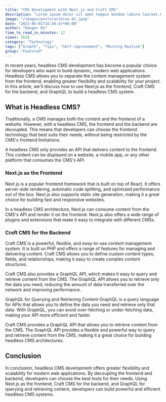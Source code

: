 ```yaml
---
title: "CMS Development with Next.js and Craft CMS"
description: "Lorem ipsum dolor sit amet tempus bendum labore laoreet.Hendrerit lobortis a leo curabitur faucibus sapien ullamcorper do labore odio."
image: "/images/posts/archive-41.jpeg"
date: "2023-05-01T16:56:47+06:00"
author: "Danger Ro"
time_to_read_in_minutes: 12
views: 2620
category: "Technology"
tags: ["Growth", "Tips", "Self-improvement", "Morning Routine"]
group: "Featured"
---
```


In recent years, headless CMS development has become a popular choice for developers who want to build dynamic, modern web applications. Headless CMS allows you to separate the content management system from the frontend, enabling greater flexibility and scalability for your project. In this article, we'll discuss how to use Next.js as the frontend, Craft CMS for the backend, and GraphQL to build a headless CMS system.

## What is Headless CMS?
Traditionally, a CMS manages both the content and the frontend of a website. However, with a headless CMS, the frontend and the backend are decoupled. This means that developers can choose the frontend technology that best suits their needs, without being restricted by the CMS's frontend limitations.

A headless CMS only provides an API that delivers content to the frontend. This content can be displayed on a website, a mobile app, or any other platform that consumes the CMS's API.

### Next.js as the Frontend
Next.js is a popular frontend framework that is built on top of React. It offers server-side rendering, automatic code splitting, and optimized performance out of the box. Next.js also supports static site generation, making it a great choice for building fast and responsive websites.

In a headless CMS architecture, Next.js can consume content from the CMS's API and render it on the frontend. Next.js also offers a wide range of plugins and extensions that make it easy to integrate with different CMSs.

### Craft CMS for the Backend
Craft CMS is a powerful, flexible, and easy-to-use content management system. It is built on PHP and offers a range of features for managing and delivering content. Craft CMS allows you to define custom content types, fields, and relationships, making it easy to create complex content structures.

Craft CMS also provides a GraphQL API, which makes it easy to query and retrieve content from the CMS. The GraphQL API allows you to retrieve only the data you need, reducing the amount of data transferred over the network and improving performance.

GraphQL for Querying and Retrieving Content
GraphQL is a query language for APIs that allows you to define the data you need and retrieve only that data. With GraphQL, you can avoid over-fetching or under-fetching data, making your API more efficient and faster.

Craft CMS provides a GraphQL API that allows you to retrieve content from the CMS. The GraphQL API provides a flexible and powerful way to query and retrieve content from the CMS, making it a great choice for building headless CMS architectures.

## Conclusion
In conclusion, headless CMS development offers greater flexibility and scalability for modern web applications. By decoupling the frontend and backend, developers can choose the best tools for their needs. Using Next.js as the frontend, Craft CMS for the backend, and GraphQL for querying and retrieving content, developers can build powerful and efficient headless CMS systems.